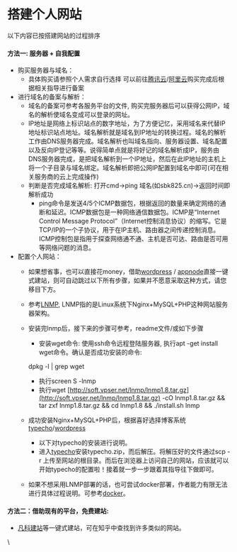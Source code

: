 # 搭建个人网站



以下内容已按搭建网站的过程排序

#### 方法一: 服务器 + 自我配置

* 购买服务器与域名：
  * 具体购买请参照个人需求自行选择 可以前往[腾讯云](https://cloud.tencent.com/act/2022season?fromSource=gwzcw.5729214.5729214.5729214\&utm\_medium=cpc\&utm\_id=gwzcw.5729214.5729214.5729214\&gclid=EAIaIQobChMIqZOdq-qt9gIVsyCtBh2M4wWiEAAYASAAEgJ\_l\_D\_BwE)/[阿里云](https://cn.aliyun.com/?utm\_content=se\_1010304256\&gclid=EAIaIQobChMI8tfFg-ut9gIVuiCtBh19mg53EAAYASAAEgKGFvD\_BwE)购买完成后根据相关指导进行备案
* 进行域名的备案与解析：
  * 域名的备案可参考各服务平台的文件, 购买完服务器后可以获得公网IP，域名的解析使域名变成可以登录的网址。
  * IP地址是网络上标识站点的数字地址，为了方便记忆，采用域名来代替IP地址标识站点地址。域名解析就是域名到IP地址的转换过程。域名的解析工作由DNS服务器完成。域名解析也叫域名指向、服务器设置、域名配置以及反向IP登记等等。说得简单点就是将好记的域名解析成IP，服务由DNS服务器完成，是把域名解析到一个IP地址，然后在此IP地址的主机上将一个子目录与域名绑定。域名解析即把公网IP配置到域名中即可(可在相关服务商的云上完成操作)
  * 判断是否完成域名解析: 打开cmd->ping 域名(如sbk825.cn)->返回时间即解析成功
    * ping命令是发送4/5个ICMP数据包，根据返回的数量来确定网络的通断和延迟。ICMP数据包是一种网络通信数据包。ICMP是“Internet Control Message Protocol”（Internet控制消息协议）的缩写。它是TCP/IP的一个子协议，用于在IP主机、路由器之间传递控制消息。ICMP控制包是指用于探查网络通不通、主机是否可达、路由是否可用等网络问题的消息。
* 配置个人网站：
  * 如果想省事，也可以直接花money，借助[wordpress](https://wordpress.com/start/domains) / [appnode](https://www.appnode.com/)直接一键式建站，则可自动跳过以下所有步骤，如果并不愿意采取这种方式，请您移目下方。
  * 参考[LNMP](https://bkcat.cn/index.php/page/5/lnmp.org), LNMP指的是Linux系统下Nginx+MySQL+PHP这种网站服务器架构。
  *   安装完lnmp后，接下来的步骤可参考，readme文件/或如下步骤

      * 安装wget命令: 使用ssh命令远程登陆服务器, 执行apt -get install wget命令。确认是否成功安装的命令:

      dpkg -l | grep wget

      * 执行screen S -lnmp
      * 执行wget [http://soft.vpser.net/lnmp/lnmp1.8.tar.gz](http://soft.vpser.net/lnmp/lnmp1.8.tar.gz) -cO lnmp1.8.tar.gz && tar zxf lnmp1.8.tar.gz && cd lnmp1.8 && ./install.sh lnmp
  * 成功安装Nginx+MySQL+PHP后，根据喜好选择博客系统[typecho](https://typecho.org/)/[wordpress](https://wordpress.org/)
    * 以下对typecho的安装进行说明。
    * 进入[typecho](https://github.com/typecho/typecho/releases/tag/v1.2.0-beta.2)安装typecho.zip，而后解压。将解压好的文件通过scp -r 上传至网站的根目录。而后在浏览器上访问自己的网站，应该就可以开始typecho的配置啦！接着就一步一步跟着其指导往下做即可。
  * 如果不想采用LNMP部署的话，也可尝试docker部署，作者能力有限无法进行具体过程说明。可参考[docker](http://hub.docker/)。

#### 方法二：借助现有的平台，免费建站:

* [凡科建站](https://jz.fkw.com/?\_ta=9240&\_kw=258240)等一键式建站，可在知乎中查找到许多类似的网站。

\
